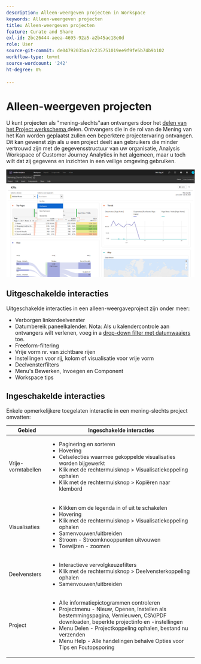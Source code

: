 ```yaml
---
description: Alleen-weergeven projecten in Workspace
keywords: Alleen-weergeven projecten
title: Alleen-weergeven projecten
feature: Curate and Share
exl-id: 2bc26444-aeea-4695-92a5-a2b45ac18e0d
role: User
source-git-commit: de04792035aa7c235751019ee9f9fe5b74b9b102
workflow-type: tm+mt
source-wordcount: '242'
ht-degree: 0%

---
```


# Alleen-weergeven projecten

U kunt projecten als &quot;mening-slechts&quot;aan ontvangers door het [ delen van het Project werkschema ](/help/analysis-workspace/curate-share/share-projects.md) delen. Ontvangers die in de rol van de Mening van het Kan worden geplaatst zullen een beperktere projectervaring ontvangen. Dit kan gewenst zijn als u een project deelt aan gebruikers die minder vertrouwd zijn met de gegevensstructuur van uw organisatie, Analysis Workspace of Customer Journey Analytics in het algemeen, maar u toch wilt dat zij gegevens en inzichten in een veilige omgeving gebruiken.

![ een mening-slechts gedeeld project.](assets/view-only-project.png)

## Uitgeschakelde interacties

Uitgeschakelde interacties in een alleen-weergaveproject zijn onder meer:

* Verborgen linkerdeelvenster
* Datumbereik paneelkalender. Nota: Als u kalendercontrole aan ontvangers wilt verlenen, voeg in a [ drop-down filter met datumwaaiers ](https://experienceleague.adobe.com/docs/analytics-learn/tutorials/analysis-workspace/using-panels/using-drop-down-filters.html) toe.
* Freeform-filtering
* Vrije vorm nr. van zichtbare rijen
* Instellingen voor rij, kolom of visualisatie voor vrije vorm
* Deelvensterfilters
* Menu&#39;s Bewerken, Invoegen en Component
* Workspace tips

## Ingeschakelde interacties

Enkele opmerkelijkere toegelaten interactie in een mening-slechts project omvatten:

| Gebied | Ingeschakelde interacties |
| --- | --- |
| Vrije-vormtabellen | <ul><li>Paginering en sorteren</li><li>Hovering</li><li>Celselecties waarmee gekoppelde visualisaties worden bijgewerkt</li><li>Klik met de rechtermuisknop > Visualisatiekoppeling ophalen</li><li>Klik met de rechtermuisknop > Kopiëren naar klembord</li></ul> |
| Visualisaties | <ul><li>Klikken om de legenda in of uit te schakelen</li><li>Hovering</li><li>Klik met de rechtermuisknop > Visualisatiekoppeling ophalen</li><li>Samenvouwen/uitbreiden</li><li>Stroom - Stroomknooppunten uitvouwen</li><li>Toewijzen - zoomen</li></ul> |
| Deelvensters | <ul><li>Interactieve vervolgkeuzefilters</li><li>Klik met de rechtermuisknop > Deelvensterkoppeling ophalen</li><li>Samenvouwen/uitbreiden</li></ul> |
| Project | <ul><li>Alle informatiepictogrammen controleren</li><li>Projectmenu - Nieuw, Openen, Instellen als bestemmingspagina, Vernieuwen, CSV/PDF downloaden, beperkte projectinfo en -instellingen</li><li>Menu Delen - Projectkoppeling ophalen, bestand nu verzenden</li><li>Menu Help - Alle handelingen behalve Opties voor Tips en Foutopsporing</li></ul> |
